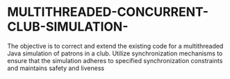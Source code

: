 # MULTITHREADED-CONCURRENT-CLUB-SIMULATION-
The objective is to correct and extend the existing code for a multithreaded Java simulation of patrons in a club. Utilize synchronization mechanisms to ensure that the simulation adheres to specified synchronization constraints and maintains safety and liveness
